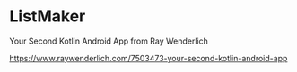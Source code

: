 # ListMaker

Your Second Kotlin Android App from Ray Wenderlich

https://www.raywenderlich.com/7503473-your-second-kotlin-android-app
